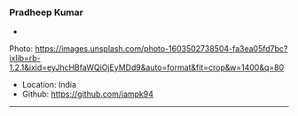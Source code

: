 ### Pradheep Kumar

-
Photo: https://images.unsplash.com/photo-1603502738504-fa3ea05fd7bc?ixlib=rb-1.2.1&ixid=eyJhcHBfaWQiOjEyMDd9&auto=format&fit=crop&w=1400&q=80
- Location: India
- Github: https://github.com/iampk94

***
